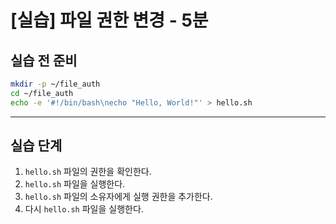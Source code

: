 # [실습] 파일 권한 변경 - 5분

## 실습 전 준비

```bash
mkdir -p ~/file_auth
cd ~/file_auth
echo -e '#!/bin/bash\necho "Hello, World!"' > hello.sh
```

---

## 실습 단계

1. `hello.sh` 파일의 권한을 확인한다.
2. `hello.sh` 파일을 실행한다.
3. `hello.sh` 파일의 소유자에게 실행 권한을 추가한다.
4. 다시 `hello.sh` 파일을 실행한다.
